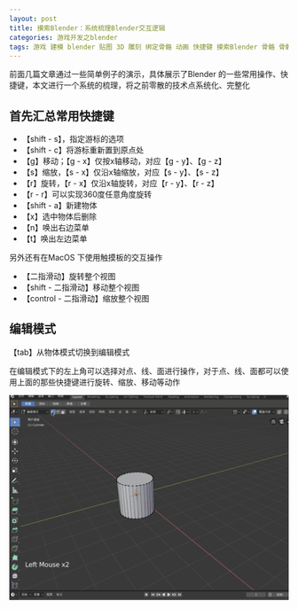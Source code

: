 ```yaml
---
layout: post
title: 摸索Blender：系统梳理Blender交互逻辑
categories: 游戏开发之blender 
tags: 游戏 建模 blender 贴图 3D 雕刻 绑定骨骼 动画 快捷键 摸索Blender 骨骼 骨骼权重 
---
```


前面几篇文章通过一些简单例子的演示，具体展示了Blender 的一些常用操作、快捷键，本文进行一个系统的梳理，将之前零散的技术点系统化、完整化

## 首先汇总常用快捷键

* 【shift - s】，指定游标的选项
* 【shift - c】将游标重新置到原点处
* 【g】移动；【g - x】仅按x轴移动，对应【g - y】、【g - z】
* 【s】缩放，【s - x】仅沿x轴缩放，对应【s - y】、【s - z】
* 【r】旋转，【r - x】仅沿x轴旋转，对应【r - y】、【r - z】
* 【r - r】可以实现360度任意角度旋转
* 【shift - a】新建物体
* 【x】选中物体后删除
* 【n】唤出右边菜单
* 【t】唤出左边菜单

另外还有在MacOS 下使用触摸板的交互操作

* 【二指滑动】旋转整个视图
* 【shift - 二指滑动】移动整个视图
* 【control - 二指滑动】缩放整个视图

## 编辑模式

【tab】从物体模式切换到编辑模式

在编辑模式下的左上角可以选择对点、线、面进行操作，对于点、线、面都可以使用上面的那些快捷键进行旋转、缩放、移动等动作

![](../media/image/2019-09-14/01.gif)

